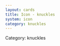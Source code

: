 ```yaml
---
layout: cards
title: Icon - knuckles
system: icon
category: knuckles
---
```

<div class="alert alert-secondary mb-4"><span class="i18n innerHTML-category">Category: </span><span class="i18n innerHTML-cat-knuckles">knuckles</span></div>
